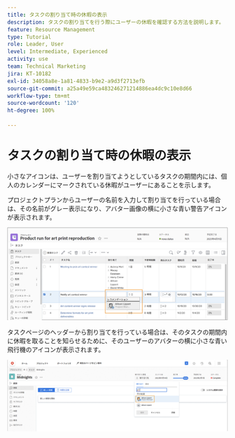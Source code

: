 ```yaml
---
title: タスクの割り当て時の休暇の表示
description: タスクの割り当てを行う際にユーザーの休暇を確認する方法を説明します。
feature: Resource Management
type: Tutorial
role: Leader, User
level: Intermediate, Experienced
activity: use
team: Technical Marketing
jira: KT-10182
exl-id: 34058a8e-1a81-4833-b9e2-a9d3f2713efb
source-git-commit: a25a49e59ca483246271214886ea4dc9c10e8d66
workflow-type: tm+mt
source-wordcount: '120'
ht-degree: 100%

---
```


# タスクの割り当て時の休暇の表示

小さなアイコンは、ユーザーを割り当てようとしているタスクの期間内には、個人のカレンダーにマークされている休暇がユーザーにあることを示します。

プロジェクトプランからユーザーの名前を入力して割り当てを行っている場合は、その名前がグレー表示になり、アバター画像の横に小さな青い警告アイコンが表示されます。

![PTO のためにグレー表示されているユーザー](assets/toat_01.png)

タスクページのヘッダーから割り当てを行っている場合は、そのタスクの期間内に休暇を取ることを知らせるために、そのユーザーのアバターの横に小さな青い飛行機のアイコンが表示されます。

![ユーザーのタスクの割り当て](assets/toat_02.png)
